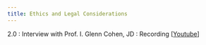 ```yaml
---
title: Ethics and Legal Considerations
---
```


2.0
: Interview with Prof. I. Glenn Cohen, JD
  : Recording [[Youtube](https://www.youtube.com/watch?v=Pnka39jRxb4)]
